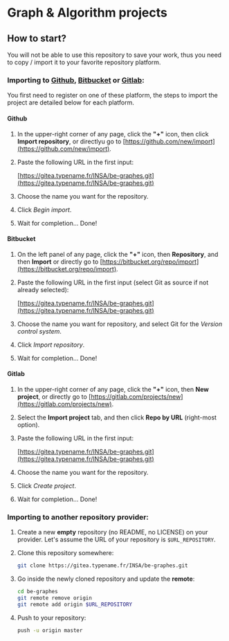 # Graph & Algorithm projects

## How to start?

You will not be able to use this repository to save your work, thus you need to copy / import it to 
your favorite repository platform.

### Importing to [Github](https://github.com), [Bitbucket](https://bitbucket.org) or [Gitlab](https://gitlab.com):

You first need to register on one of these platform, the steps to import the project are detailed below for each platform.

#### Github

1. In the upper-right corner of any page, click the **"+"** icon, then click **Import repository**, or directlyu go to [https://github.com/new/import](https://github.com/new/import). 

2. Paste the following URL in the first input:
 
    [https://gitea.typename.fr/INSA/be-graphes.git](https://gitea.typename.fr/INSA/be-graphes.git)

3. Choose the name you want for the repository.

4. Click *Begin import*.

5. Wait for completion... Done!

#### Bitbucket

1. On the left panel of any page, click the **"+"** icon, then **Repository**, and then **Import** or directly go to [https://bitbucket.org/repo/import](https://bitbucket.org/repo/import). 

2. Paste the following URL in the first input (select Git as source if not already selected):
 
    [https://gitea.typename.fr/INSA/be-graphes.git](https://gitea.typename.fr/INSA/be-graphes.git)

3. Choose the name you want for repository, and select Git for the *Version control system*.

4. Click *Import repository*.

5. Wait for completion... Done!

#### Gitlab

1. In the upper-right corner of any page, click the **"+"** icon, then **New project**, or directly go to [https://gitlab.com/projects/new](https://gitlab.com/projects/new).

2. Select the **Import project** tab, and then click **Repo by URL** (right-most option).


3. Paste the following URL in the first input:
 
    [https://gitea.typename.fr/INSA/be-graphes.git](https://gitea.typename.fr/INSA/be-graphes.git)
    
4. Choose the name you want for the repository.

5. Click *Create project*.

6. Wait for completion... Done!

### Importing to another repository provider:

1. Create a new **empty** repository (no README, no LICENSE) on your provider. Let's assume the URL of your repository is `$URL_REPOSITORY`.

2. Clone this repository somewhere:

    ```bash
	git clone https://gitea.typename.fr/INSA/be-graphes.git
	```

3. Go inside the newly cloned repository and update the **remote**:

    ```bash
	cd be-graphes
	git remote remove origin
	git remote add origin $URL_REPOSITORY
	```

4. Push to your repository:

    ```bash
	push -u origin master
	```
